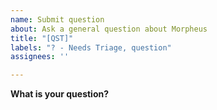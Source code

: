 ```yaml
---
name: Submit question
about: Ask a general question about Morpheus
title: "[QST]"
labels: "? - Needs Triage, question"
assignees: ''

---
```


**What is your question?**
